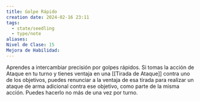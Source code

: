 ```yaml
---
title: Golpe Rápido
creation date: 2024-02-16 23:11
tags:
  - state/seedling
  - type/note
aliases: 
Nivel de Clase: 15
Mejora de Habilidad:
---
```

Aprendes a intercambiar precisión por golpes rápidos. Si tomas la acción de Ataque en tu turno y tienes ventaja en una [[Tirada de Ataque]] contra uno de los objetivos, puedes renunciar a la ventaja de esa tirada para realizar un ataque de arma adicional contra ese objetivo, como parte de la misma acción. Puedes hacerlo no más de una vez por turno.



